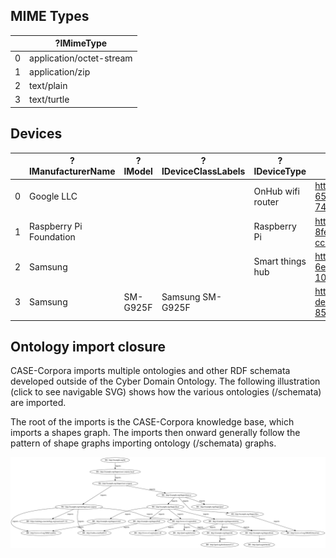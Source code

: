 <!--
WARNING - The README.md file is generated from README.md.in and various data sources.  If you want to modify narrative text, modify README.md.in.  If results in tables need to be updated, please revise, or request revision to, the appropriate data files.
-->


## MIME Types

|    | ?lMimeType               |
|----|--------------------------|
|  0 | application/octet-stream |
|  1 | application/zip          |
|  2 | text/plain               |
|  3 | text/turtle              |


## Devices

|    | ?lManufacturerName      | ?lModel   | ?lDeviceClassLabels   | ?lDeviceType      | ?nDevice                                                                  |
|----|-------------------------|-----------|-----------------------|-------------------|---------------------------------------------------------------------------|
|  0 | Google LLC              |           |                       | OnHub wifi router | http://example.org/kb/device-650599c6-701f-4f2e-becb-74398b366ba3         |
|  1 | Raspberry Pi Foundation |           |                       | Raspberry Pi      | http://example.org/kb/device-8fe70491-26c5-4226-a735-ccda10e1a73a         |
|  2 | Samsung                 |           |                       | Smart things hub  | http://example.org/kb/device-6e718fd4-d876-4f81-8d58-10c21a741a70         |
|  3 | Samsung                 | SM-G925F  | Samsung SM-G925F      |                   | http://example.org/kb/samsung-device-2b5e3fe8-09a7-4c36-859a-5f669e7a1610 |


## Ontology import closure

CASE-Corpora imports multiple ontologies and other RDF schemata developed outside of the Cyber Domain Ontology.  The following illustration (click to see navigable SVG) shows how the various ontologies (/schemata) are imported.

The root of the imports is the CASE-Corpora knowledge base, which imports a shapes graph.  The imports then onward generally follow the pattern of shape graphs importing ontology (/schemata) graphs.

![Transitive import closure](import_closure.svg)
